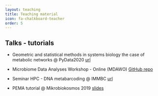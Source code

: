 ```yaml
---
layout: teaching
title: Teaching material
icon: fa-chalkboard-teacher
order: 5
---
```


## Talks - tutorials

* Geometric and statistical methods in systems biology the case of metabolic networks @ PyData2020 [url](https://www.youtube.com/watch?v=zg8KFZ_LbHM)


* Microbiome Data Analyses Workshop - Online (MDAWO) [GitHub repo](https://github.com/hariszaf/pema-mdawo)

* Seminar HPC - DNA metabarcoding @ IMMBC [url](https://docs.google.com/presentation/d/1dgxbihrmWOdKgzSCIClyyDlEANIaSCruN920S0strxI/edit?usp=sharing)


* PEMA tutorial @ Mikrobiokosmos 2019 [slides](https://drive.google.com/file/d/1QCCPbkEjxSLOe2qqIZVmAg9cEMM0oaS7/view?usp=sharing)

